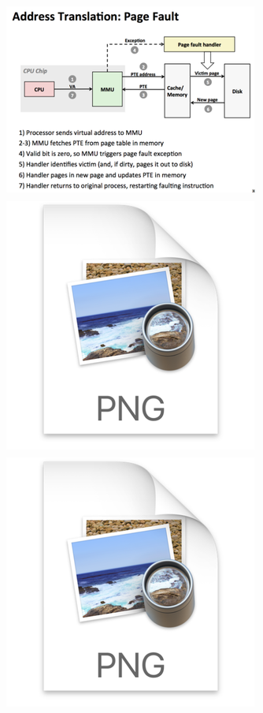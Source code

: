 ![](../screen20shot202015-12-0720at2012511320pm0dscreen20.png)

![](../screen20shot202015-12-0720at201251.png)

![](../screen20shot202015-12-0720at201251.png)

